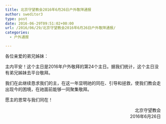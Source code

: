 ```yaml
---
title: 北京守望教会2016年6月26日户外敬拜通报
author: sweditor3
type: post
date: 2016-06-29T09:51:02+00:00
url: /2016/06/29/北京守望教会2016年6月26日户外敬拜通报/
categories:
  - 户外通报

---
```

各位亲爱的弟兄姊妹：

主内平安！这个主日是2016年户外敬拜的第24个主日。据我们统计，这个主日没有弟兄姊妹去平台敬拜。

我们在此继续恳求我们的主，在这一年显明祂的同在、引导和拯救，使我们教会走出现今的困境，在祂面前能够一同聚集敬拜。

愿主的恩常与我们同在！

<p style="text-align: right;">
  北京守望教会<br /> 2016年6月26日
</p>